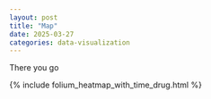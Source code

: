 ```yaml
---
layout: post
title: "Map"
date: 2025-03-27
categories: data-visualization
---
```


There you go

{% include folium_heatmap_with_time_drug.html %}

